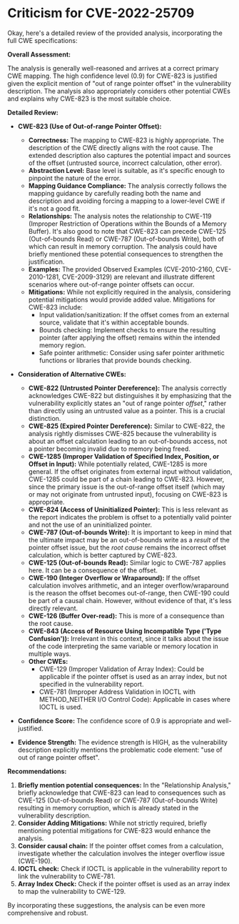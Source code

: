# Criticism for CVE-2022-25709

Okay, here's a detailed review of the provided analysis, incorporating the full CWE specifications:

**Overall Assessment:**

The analysis is generally well-reasoned and arrives at a correct primary CWE mapping. The high confidence level (0.9) for CWE-823 is justified given the explicit mention of "out of range pointer offset" in the vulnerability description. The analysis also appropriately considers other potential CWEs and explains why CWE-823 is the most suitable choice.

**Detailed Review:**

*   **CWE-823 (Use of Out-of-range Pointer Offset):**

    *   **Correctness:** The mapping to CWE-823 is highly appropriate.  The description of the CWE directly aligns with the root cause. The extended description also captures the potential impact and sources of the offset (untrusted source, incorrect calculation, other error).
    *   **Abstraction Level:**  Base level is suitable, as it's specific enough to pinpoint the nature of the error.
    *   **Mapping Guidance Compliance:**  The analysis correctly follows the mapping guidance by carefully reading both the name and description and avoiding forcing a mapping to a lower-level CWE if it's not a good fit.
    *   **Relationships:** The analysis notes the relationship to CWE-119 (Improper Restriction of Operations within the Bounds of a Memory Buffer).  It's also good to note that CWE-823 can precede CWE-125 (Out-of-bounds Read) or CWE-787 (Out-of-bounds Write), both of which can result in memory corruption. The analysis could have briefly mentioned these potential consequences to strengthen the justification.
    *   **Examples:** The provided Observed Examples (CVE-2010-2160, CVE-2010-1281, CVE-2009-3129) are relevant and illustrate different scenarios where out-of-range pointer offsets can occur.
    *   **Mitigations:**  While not explicitly required in the analysis, considering potential mitigations would provide added value. Mitigations for CWE-823 include:
        *   Input validation/sanitization: If the offset comes from an external source, validate that it's within acceptable bounds.
        *   Bounds checking: Implement checks to ensure the resulting pointer (after applying the offset) remains within the intended memory region.
        *   Safe pointer arithmetic: Consider using safer pointer arithmetic functions or libraries that provide bounds checking.

*   **Consideration of Alternative CWEs:**

    *   **CWE-822 (Untrusted Pointer Dereference):** The analysis correctly acknowledges CWE-822 but distinguishes it by emphasizing that the vulnerability explicitly states an "out of range pointer *offset*," rather than directly using an untrusted value as a pointer. This is a crucial distinction.
    *   **CWE-825 (Expired Pointer Dereference):** Similar to CWE-822, the analysis rightly dismisses CWE-825 because the vulnerability is about an offset calculation leading to an out-of-bounds access, not a pointer becoming invalid due to memory being freed.
    *   **CWE-1285 (Improper Validation of Specified Index, Position, or Offset in Input):** While potentially related, CWE-1285 is more general. If the offset originates from external input without validation, CWE-1285 could be part of a chain leading to CWE-823. However, since the primary issue is the out-of-range offset itself (which may or may not originate from untrusted input), focusing on CWE-823 is appropriate.
    *   **CWE-824 (Access of Uninitialized Pointer):** This is less relevant as the report indicates the problem is offset to a potentially valid pointer and not the use of an uninitialized pointer.
    *   **CWE-787 (Out-of-bounds Write):** It is important to keep in mind that the ultimate impact may be an out-of-bounds write as a *result* of the pointer offset issue, but the *root cause* remains the incorrect offset calculation, which is better captured by CWE-823.
    *   **CWE-125 (Out-of-bounds Read):** Similar logic to CWE-787 applies here. It can be a consequence of the offset.
    *   **CWE-190 (Integer Overflow or Wraparound):**  If the offset calculation involves arithmetic, and an integer overflow/wraparound is the reason the offset becomes out-of-range, then CWE-190 could be part of a causal chain. However, without evidence of that, it's less directly relevant.
    *   **CWE-126 (Buffer Over-read):** This is more of a consequence than the root cause.
    *   **CWE-843 (Access of Resource Using Incompatible Type ('Type Confusion')):** Irrelevant in this context, since it talks about the issue of the code interpreting the same variable or memory location in multiple ways.
    *   **Other CWEs:**
        * CWE-129 (Improper Validation of Array Index): Could be applicable if the pointer offset is used as an array index, but not specified in the vulnerability report.
        * CWE-781 (Improper Address Validation in IOCTL with METHOD_NEITHER I/O Control Code): Applicable in cases where IOCTL is used.

*   **Confidence Score:** The confidence score of 0.9 is appropriate and well-justified.
*   **Evidence Strength:** The evidence strength is HIGH, as the vulnerability description explicitly mentions the problematic code element: "use of out of range pointer offset".

**Recommendations:**

1.  **Briefly mention potential consequences:** In the "Relationship Analysis," briefly acknowledge that CWE-823 can lead to consequences such as CWE-125 (Out-of-bounds Read) or CWE-787 (Out-of-bounds Write) resulting in memory corruption, which is already stated in the vulnerability description.
2.  **Consider Adding Mitigations:** While not strictly required, briefly mentioning potential mitigations for CWE-823 would enhance the analysis.
3.  **Consider causal chain:** If the pointer offset comes from a calculation, investigate whether the calculation involves the integer overflow issue (CWE-190).
4.  **IOCTL check:** Check if IOCTL is applicable in the vulnerability report to link the vulnerability to CWE-781.
5.  **Array Index Check:** Check if the pointer offset is used as an array index to map the vulnerability to CWE-129.

By incorporating these suggestions, the analysis can be even more comprehensive and robust.